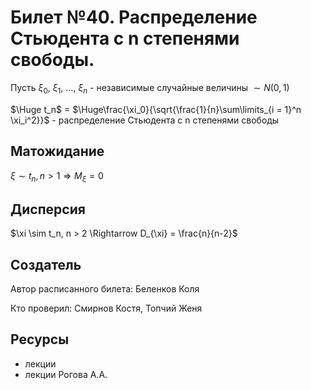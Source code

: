 # Билет №40. Распределение Стьюдента с n степенями свободы.
Пусть $\xi_0$, $\xi_1$, ..., $\xi_n$ - независимые случайные величины $\sim N(0, 1)$

$\Huge t_n$ = $\Huge\frac{\xi_0}{\sqrt{\frac{1}{n}\sum\limits_{i = 1}^n \xi_i^2}}$ - распределение Стьюдента с n степенями свободы
## Матожидание
$\xi \sim t_n, n > 1 \Rightarrow M_{\xi} = 0$ 
## Дисперсия
$\xi \sim t_n, n > 2 \Rightarrow D_{\xi} = \frac{n}{n-2}$ 
## Создатель

Автор расписанного билета: Беленков Коля

Кто проверил: Смирнов Костя, Топчий Женя


## Ресурсы
- лекции
- лекции Рогова А.А.
